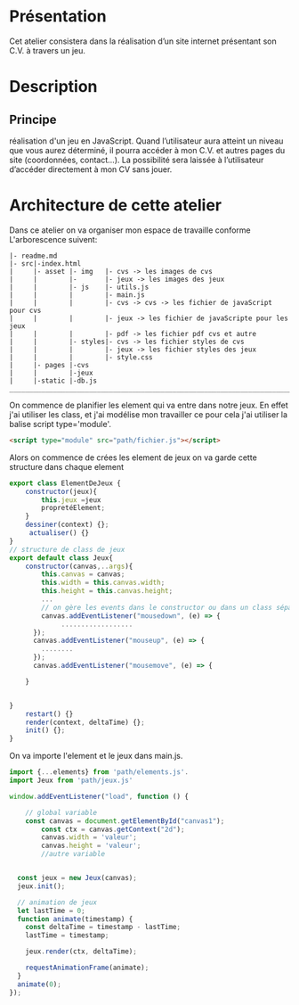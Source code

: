 # Présentation

Cet atelier consistera dans la réalisation d’un site internet présentant son C.V. à travers un jeu.

# Description

## Principe

réalisation d'un jeu en JavaScript. Quand l’utilisateur aura atteint un niveau que vous aurez déterminé, il pourra accéder à mon C.V. et autres pages du site (coordonnées, contact…). La possibilité sera laissée à l’utilisateur d’accéder
directement à mon CV sans jouer.

# Architecture de cette atelier

Dans ce atelier on va organiser mon espace de travaille conforme L'arborescence suivent:

```
|- readme.md
|- src|-index.html
|     |- asset |- img   |- cvs -> les images de cvs
|     |        |-       |- jeux -> les images des jeux
|     |        |- js    |- utils.js
|     |        |        |- main.js
|     |        |        |- cvs -> cvs -> les fichier de javaScript pour cvs
|     |        |        |- jeux -> les fichier de javaScripte pour les jeux
|     |        |        |- pdf -> les fichier pdf cvs et autre
|     |        |- styles|- cvs -> les fichier styles de cvs
|     |        |        |- jeux -> les fichier styles des jeux
|     |        |        |- style.css
|     |- pages |-cvs
|     |        |-jeux
|     |-static |-db.js
_______________________________________________________________________________________________________

```

On commence de planifier les element qui va entre dans notre jeux. En effet j'ai utiliser les class, et j'ai modélise mon travailler ce pour cela j'ai utiliser la balise script type='module'.

```html
<script type="module" src="path/fichier.js"></script>
```

Alors on commence de crées les element de jeux on va garde cette structure dans chaque element

```js
export class ElementDeJeux {
    constructor(jeux){
        this.jeux =jeux
        propretéElement;
    }
    dessiner(context) {};
     actualiser() {}
}
// structure de class de jeux
export default class Jeux{
    constructor(canvas,..args){
        this.canvas = canvas;
        this.width = this.canvas.width;
        this.height = this.canvas.height;
        ...
        // on gère les events dans le constructor ou dans un class sépare
        canvas.addEventListener("mousedown", (e) => {
             ..................
      });
      canvas.addEventListener("mouseup", (e) => {
        ........
      });
      canvas.addEventListener("mousemove", (e) => {

    }


}
    restart() {}
    render(context, deltaTime) {};
    init() {};
}

```

On va importe l'element et le jeux dans main.js.

```js
import {...elements} from 'path/elements.js'.
import Jeux from 'path/jeux.js'

window.addEventListener("load", function () {

    // global variable
    const canvas = document.getElementById("canvas1");
        const ctx = canvas.getContext("2d");
        canvas.width = 'valeur';
        canvas.height = 'valeur';
        //autre variable


  const jeux = new Jeux(canvas);
  jeux.init();

  // animation de jeux
  let lastTime = 0;
  function animate(timestamp) {
    const deltaTime = timestamp - lastTime;
    lastTime = timestamp;

    jeux.render(ctx, deltaTime);

    requestAnimationFrame(animate);
  }
  animate(0);
});
```
